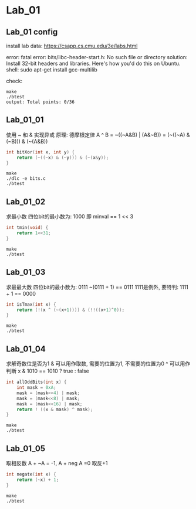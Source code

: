 # Lab_01

## Lab_01 config
install lab data: https://csapp.cs.cmu.edu/3e/labs.html

error: fatal error: bits/libc-header-start.h: No such file or directory
solution: Install 32-bit headers and libraries. Here's how you'd do this on Ubuntu.
shell: sudo apt-get install gcc-multilib

check:
```shell
make
./btest
output: Total points: 0/36
```

## Lab_01_01
使用 ~ 和 & 实现异或
原理: 德摩根定律
A ^ B = ~((~A&B) | (A&~B)) = (~((~A) & (~B))) & (~(A&B))
```c++
int bitXor(int x, int y) {
    return (~((~x) & (~y))) & (~(x&y));
}
```
```shell
make
./dlc -e bits.c
./btest
```

## Lab_01_02
求最小数
四位bit的最小数为: 1000
即 minval == 1 << 3
```c++
int tmin(void) {
    return 1<<31;
}
```
```shell
make
./btest
```

## Lab_01_03
求最最大数
四位bit的最小数为: 0111
~(0111 + 1) == 0111
1111是例外, 要特判: 1111 + 1 == 0000
```c++
int isTmax(int x) {
    return (!(x ^ (~(x+1)))) & (!!((x+1)^0));
}
```
```shell
make
./btest
```

## Lab_01_04
求解奇数位是否为1
& 可以用作取数, 需要的位置为1, 不需要的位置为0
^ 可以用作判断
x & 1010 == 1010 ? true : false
```c++
int allOddBits(int x) {
    int mask = 0xA;
    mask = (mask<<4) | mask;
    mask = (mask<<8) | mask;
    mask = (mask<<16) | mask;
    return ! ((x & mask) ^ mask);
}
```
```shell
make
./btest
```

## Lab_01_05
取相反数
A + ~A = -1, A + neg A =0
取反+1
```c++
int negate(int x) {
    return (~x) + 1;
}
```
```shell
make
./btest
```



